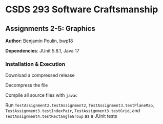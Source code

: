 # CSDS 293 Software Craftsmanship
## Assignments 2-5: Graphics

**Author**: Benjamin Poulin, bwp18

**Dependencies**: JUnit 5.8.1, Java 17

### Installation & Execution
Download a compressed release

Decompress the file

Compile all source files with `javac`

Run `TestAssignment2.testAssignment2`, `TestAssignment3.testPlaneMap`,
`TestAssignment3.testIndexPair`, `TestAssignment3.testGrid`, and
`TestAssignment4.testRectangleGroup` as a JUnit tests